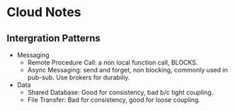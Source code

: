 # Cloud Notes

## Intergration Patterns
- Messaging
  - Remote Procedure Call: a non local function call, BLOCKS.
  - Async Messaging: send and forget, non blocking, commonly used in pub-sub. Use brokers for durabiliy.
- Data
  - Shared Database: Good for consistency, bad b/c tight coupling.
  - File Transfer: Bad for consistency, good for loose coupling.
